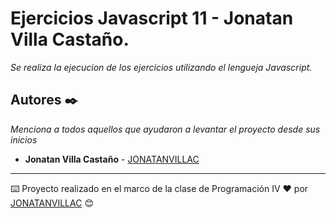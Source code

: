 # Ejercicios Javascript 11 - Jonatan Villa Castaño.

*Se realiza la ejecucion de los ejercicios utilizando el lengueja Javascript.*

## Autores ✒️

_Menciona a todos aquellos que ayudaron a levantar el proyecto desde sus inicios_

* **Jonatan Villa Castaño** - [JONATANVILLAC](https://github.com/JONATANVILLAC)
---
⌨️ Proyecto realizado en el marco de la clase de Programación IV ❤️ por [JONATANVILLAC](https://github.com/JONATANVILLAC) 😊
